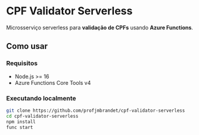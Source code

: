 # CPF Validator Serverless

Microsserviço serverless para **validação de CPFs** usando **Azure Functions**.

## Como usar

### Requisitos
- Node.js >= 16
- Azure Functions Core Tools v4

### Executando localmente
```bash
git clone https://github.com/profjmbrandet/cpf-validator-serverless
cd cpf-validator-serverless
npm install
func start
